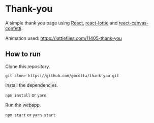 # Thank-you

A simple thank you page using [React](https://pt-br.reactjs.org/), [react-lottie](https://github.com/chenqingspring/react-lottie) and [react-canvas-confetti](https://github.com/ulitcos/react-canvas-confetti).

Animation used: https://lottiefiles.com/11405-thank-you

## How to run

Clone this repository.

```git clone https://github.com/gmcotta/thank-you.git```


Install the dependencies.

```npm install``` or ```yarn```

Run the webapp.

```npm start``` or ```yarn start```